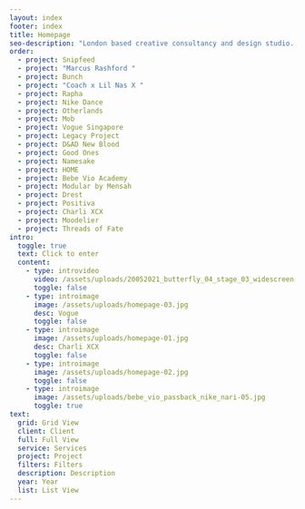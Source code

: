 ```yaml
---
layout: index
footer: index
title: Homepage
seo-description: "London based creative consultancy and design studio. "
order:
  - project: Snipfeed
  - project: "Marcus Rashford "
  - project: Bunch
  - project: "Coach x Lil Nas X "
  - project: Rapha
  - project: Nike Dance
  - project: Otherlands
  - project: Mob
  - project: Vogue Singapore
  - project: Legacy Project
  - project: D&AD New Blood
  - project: Good Ones
  - project: Namesake
  - project: HOME
  - project: Bebe Vio Academy
  - project: Modular by Mensah
  - project: Drest
  - project: Positiva
  - project: Charli XCX
  - project: Moodelier
  - project: Threads of Fate
intro:
  toggle: true
  text: Click to enter
  content:
    - type: introvideo
      video: /assets/uploads/20052021_butterfly_04_stage_03_widescreen-1-.mp4
      toggle: false
    - type: introimage
      image: /assets/uploads/homepage-03.jpg
      desc: Vogue
      toggle: false
    - type: introimage
      image: /assets/uploads/homepage-01.jpg
      desc: Charli XCX
      toggle: false
    - type: introimage
      image: /assets/uploads/homepage-02.jpg
      toggle: false
    - type: introimage
      image: /assets/uploads/bebe_vio_passback_nike_nari-05.jpg
      toggle: true
text:
  grid: Grid View
  client: Client
  full: Full View
  service: Services
  project: Project
  filters: Filters
  description: Description
  year: Year
  list: List View
---
```

